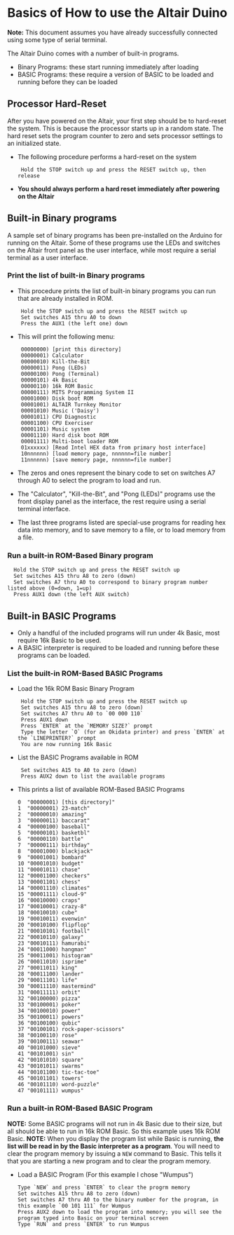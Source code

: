 # Basics of How to use the Altair Duino

**Note:** This document assumes you have already successfully connected using some type of serial terminal.

The Altair Duino comes with a number of built-in programs.
* Binary Programs: these start running immediately after loading
* BASIC Programs: these require a version of BASIC to be loaded and running before they can be loaded

## Processor Hard-Reset
After you have powered on the Altair, your first step should be to hard-reset the system. This is 
because the processor starts up in a random state. The hard reset sets the program counter to zero
and sets processor settings to an initialized state.
* The following procedure performs a hard-reset on the system

       Hold the STOP switch up and press the RESET switch up, then release

* **You should always perform a hard reset immediately after powering on the Altair**

## Built-in Binary programs
A sample set of binary programs has been pre-installed on the Arduino for running on the Altair.
Some of these programs use the LEDs and switches on the Altair front panel as the user interface, while most
require a serial terminal as a user interface. 

### Print the list of built-in Binary programs
* This procedure prints the list of built-in binary programs you can run that are already installed in ROM.

       Hold the STOP switch up and press the RESET switch up
       Set switches A15 thru A0 to down
       Press the AUX1 (the left one) down

* This will print the following menu:

       00000000) [print this directory]
       00000001) Calculator
       00000010) Kill-the-Bit
       00000011) Pong (LEDs)
       00000100) Pong (Terminal)
       00000101) 4k Basic
       00000110) 16k ROM Basic
       00000111) MITS Programming System II
       00001000) Disk boot ROM
       00001001) ALTAIR Turnkey Monitor
       00001010) Music ('Daisy')
       00001011) CPU Diagnostic
       00001100) CPU Exerciser
       00001101) Music system
       00001110) Hard disk boot ROM
       00001111) Multi-boot loader ROM
       01xxxxxx) [Read Intel HEX data from primary host interface]
       10nnnnnn) [load memory page, nnnnnn=file number]
       11nnnnnn) [save memory page, nnnnnn=file number]

* The zeros and ones represent the binary code to set on switches A7 through A0 to select the program to load and run.
* The "Calculator", "Kill-the-Bit", and "Pong (LEDs)" programs use the front display panel as the interface, the rest require using a serial terminal interface.
* The last three programs listed are special-use programs for reading hex data into memory, and to save memory to a file, or to load memory from a file.

### Run a built-in ROM-Based Binary program

      Hold the STOP switch up and press the RESET switch up
      Set switches A15 thru A8 to zero (down)
      Set switches A7 thru A0 to correspond to binary program number listed above (0=down, 1=up)
      Press AUX1 down (the left AUX switch)

## Built-in BASIC Programs
* Only a handful of the included programs will run under 4k Basic, most require 16k Basic to be used.
* A BASIC interpreter is required to be loaded and running before these programs can be loaded.

### List the built-in ROM-Based BASIC Programs
* Load the 16k ROM Basic Binary Program

       Hold the STOP switch up and press the RESET switch up
       Set switches A15 thru A8 to zero (down)
       Set switches A7 thru A0 to `00 000 110`
       Press AUX1 down
       Press `ENTER` at the `MEMORY SIZE?` prompt
       Type the letter `O` (for an Okidata printer) and press `ENTER` at the `LINEPRINTER?` prompt
       You are now running 16k Basic

* List the BASIC Programs available in ROM

       Set switches A15 to A0 to zero (down)
       Press AUX2 down to list the available programs

* This prints a list of available ROM-Based BASIC Programs 

      0  "00000001) [this directory]"
      1  "00000001) 23-match"
      2  "00000010) amazing"
      3  "00000011) baccarat"
      4  "00000100) baseball"
      5  "00000101) basketbl"
      6  "00000110) battle"
      7  "00000111) birthday"
      8  "00001000) blackjack"
      9  "00001001) bombard"
      10 "00001010) budget"
      11 "00001011) chase"
      12 "00001100) checkers"
      13 "00001101) chess"
      14 "00001110) climates"
      15 "00001111) cloud-9"
      16 "00010000) craps"
      17 "00010001) crazy-8"
      18 "00010010) cube"
      19 "00010011) evenwin"
      20 "00010100) flipflop"
      21 "00010101) football"
      22 "00010110) galaxy"
      23 "00010111) hamurabi"
      24 "00011000) hangman"
      25 "00011001) histogram"
      26 "00011010) isprime"
      27 "00011011) king"
      28 "00011100) lander"
      29 "00011101) life"
      30 "00011110) mastermind"
      31 "00011111) orbit"
      32 "00100000) pizza"
      33 "00100001) poker"
      34 "00100010) power"
      35 "00100011) powers"
      36 "00100100) qubic"
      37 "00100101) rock-paper-scissors"
      38 "00100110) rose"
      39 "00100111) seawar"
      40 "00101000) sieve"
      41 "00101001) sin"
      42 "00101010) square"
      43 "00101011) swarms"
      44 "00101100) tic-tac-toe"
      45 "00101101) towers"
      46 "00101110) word-puzzle"
      47 "00101111) wumpus"


### Run a built-in ROM-Based BASIC Program
**NOTE:** Some BASIC programs will not run in 4k Basic due to their size, but all should be able to run in 16k ROM Basic. So this example uses 16k ROM Basic.
**NOTE:** When you display the program list while Basic is running, **the list will be read in by the Basic interpreter as a program**.  You will need to clear the program memory by issuing a `NEW` command to Basic. This tells it that you are starting a new program and to clear the program memory.

* Load a BASIC Program (For this example I chose "Wumpus")

      Type `NEW` and press `ENTER` to clear the progrm memory
      Set switches A15 thru A8 to zero (down)
      Set switches A7 thru A0 to the binary number for the program, in this example `00 101 111` for Wumpus
      Press AUX2 down to load the program into memory; you will see the program typed into Basic on your terminal screen
      Type `RUN` and press `ENTER` to run Wumpus
       
